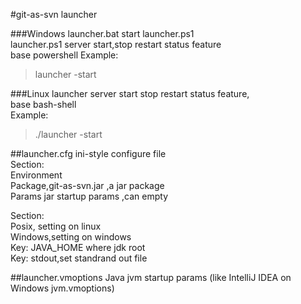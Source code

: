 #git-as-svn launcher 


###Windows
launcher.bat start launcher.ps1     
launcher.ps1 server start,stop restart status feature     
base powershell
Example:       
>launcher -start


###Linux
launcher server start stop restart status feature,    
base bash-shell       
Example:       
>./launcher -start


##launcher.cfg
ini-style configure file    
Section:      
Environment      
Package,git-as-svn.jar ,a jar package       
Params jar startup params ,can empty       

Section:        
Posix, setting on linux      
Windows,setting on windows      
Key: JAVA_HOME where jdk root       
Key: stdout,set standrand out file       

##launcher.vmoptions
Java jvm startup params (like IntelliJ IDEA on Windows jvm.vmoptions)



